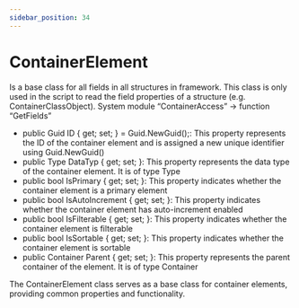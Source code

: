 ```yaml
---
sidebar_position: 34
---
```

# ContainerElement

Is a base class for all fields in all structures in framework. This class is only used in the script to read the field properties of a structure (e.g. ContainerClassObject). System module “ContainerAccess” -> function “GetFields”

- public Guid ID { get; set; } = Guid.NewGuid();: This property represents the ID of the container element and is assigned a new unique identifier using Guid.NewGuid()
- public Type DataTyp { get; set; }: This property represents the data type of the container element. It is of type Type
- public bool IsPrimary { get; set; }: This property indicates whether the container element is a primary element
- public bool IsAutoIncrement { get; set; }: This property indicates whether the container element has auto-increment enabled
- public bool IsFilterable { get; set; }: This property indicates whether the container element is filterable
- public bool IsSortable { get; set; }: This property indicates whether the container element is sortable
- public Container Parent { get; set; }: This property represents the parent container of the element. It is of type Container

The ContainerElement class serves as a base class for container elements, providing common properties and functionality.
